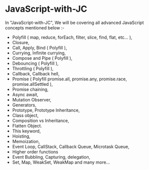 # JavaScript-with-JC
In "JavaScript-with-JC", We will be covering all advanced JavaScript concepts mentioned below :-
* Polyfill ( map, reduce, forEach, filter, slice, find, flat, etc... ),
* Closure,
* Call, Apply, Bind ( Polyfill ),
* Currying, Infinite currying,
* Compose and Pipe ( Polyfill ),
* Debouncing ( Polyfill ),
* Throttling ( Polyfill ),
* Callback, Callback hell, 
* Promise ( Polyfill promise.all, promise.any, promise.race, promise.allSettled ), 
* Promise chaining, 
* Async await, 
* Mutation Observer,
* Generators, 
* Prototype, Prototype Inheritance,
* Class object,
* Composition vs Inheritance,
* Flatten Object.
* This keyword,
* Hoisting,
* Memoization,
* Event Loop, CallStack, Callback Queue, Microtask Queue,
* Higher order functions
* Event Bubbling, Capturing, delegation,
* Set, Map, WeakSet, WeakMap and many more...
